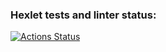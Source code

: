 ### Hexlet tests and linter status:
[![Actions Status](https://github.com/floydezus/layout-designer-project-58/workflows/hexlet-check/badge.svg)](https://github.com/floydezus/layout-designer-project-58/actions)